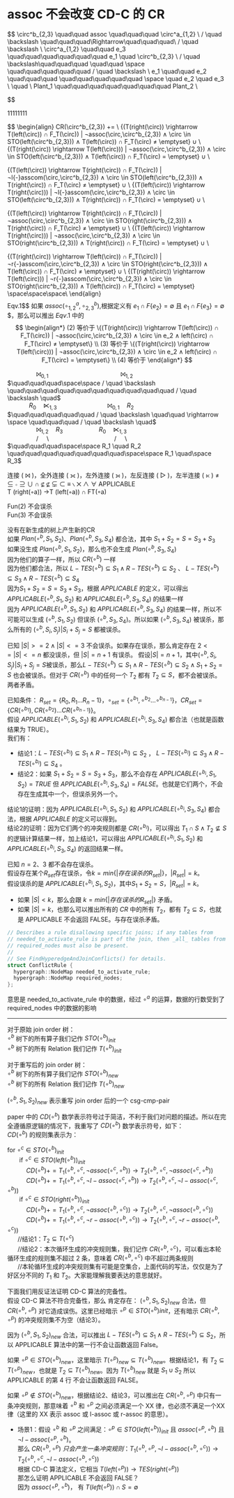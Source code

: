 
# assoc 不会改变 CD-C 的 CR

$$
\circ^b_{2,3} \quad\quad assoc \quad\quad\quad \circ^a_{1,2} \\
/ \quad \backslash \quad\quad\quad\Rightarrow\quad\quad\quad\ / \quad \backslash \\
\circ^a_{1,2} \quad\quad e_3 \quad\quad\quad\quad\quad\quad e_1 \quad \circ^b_{2,3}  \\
/ \quad \backslash\quad\quad\quad \quad\quad  \space \quad\quad\quad\quad\quad / \quad \backslash \\
e_1 \quad\quad e_2 \quad\quad\quad \quad\quad\quad\quad\quad  \space \quad e_2 \quad e_3 \\
\quad \\
Plant_1 \quad\quad\quad\quad\quad\quad\quad Plant_2 \\

$$

$11  11 11 11$

$$
\begin{align}
CR(\circ^b_{2,3}) += \\
\{(T(right(\circ)) \rightarrow T(left(\circ)) ∩ F_T(\circ)) | ¬assoc(\circ,\circ^b_{2,3}) ∧ \circ \in STO(left(\circ^b_{2,3})) ∧ T(left(\circ)) ∩  F_T(\circ) ≠ \emptyset\} ∪ \\
\{(T(right(\circ)) \rightarrow T(left(\circ))) | ¬assoc(\circ,\circ^b_{2,3}) ∧ \circ \in STO(left(\circ^b_{2,3})) ∧ T(left(\circ)) ∩  F_T(\circ) = \emptyset\} ∪ \\

\{(T(left(\circ)) \rightarrow T(right(\circ)) ∩ F_T(\circ)) | ¬l{-}asscom(\circ,\circ^b_{2,3}) ∧ \circ \in STO(left(\circ^b_{2,3})) ∧ T(right(\circ)) ∩  F_T(\circ) ≠ \emptyset\} ∪ \\
\{(T(left(\circ)) \rightarrow T(right(\circ))) | ¬l{-}asscom(\circ,\circ^b_{2,3}) ∧ \circ \in STO(left(\circ^b_{2,3})) ∧ T(right(\circ)) ∩  F_T(\circ) = \emptyset\} ∪ \\

\{(T(left(\circ)) \rightarrow T(right(\circ)) ∩ F_T(\circ)) | ¬assoc(\circ,\circ^b_{2,3}) ∧ \circ \in STO(right(\circ^b_{2,3})) ∧ T(right(\circ)) ∩  F_T(\circ) ≠ \emptyset\} ∪ \\
\{(T(left(\circ)) \rightarrow T(right(\circ))) | ¬assoc(\circ,\circ^b_{2,3}) ∧ \circ \in STO(right(\circ^b_{2,3})) ∧ T(right(\circ)) ∩  F_T(\circ) = \emptyset\} ∪ \\

\{(T(right(\circ)) \rightarrow T(left(\circ)) ∩ F_T(\circ)) | ¬r{-}asscom(\circ,\circ^b_{2,3}) ∧ \circ \in STO(right(\circ^b_{2,3})) ∧ T(left(\circ)) ∩  F_T(\circ) ≠ \emptyset\} ∪ \\
\{(T(right(\circ)) \rightarrow T(left(\circ))) | ¬r{-}asscom(\circ,\circ^b_{2,3}) ∧ \circ \in STO(right(\circ^b_{2,3})) ∧ T(left(\circ)) ∩  F_T(\circ) = \emptyset\} \space\space\space\\
\end{align}
$$
$$Eqv.1$$
如果 $assoc(\circ^a_{1,2},\circ^b_{2,3})$,根据定义有 $e_1 ∩ F\{e_2\} = \emptyset$ 且 $e_1 ∩ F\{e_3\} = \emptyset$ $，那么可以推出 $Eqv.1$ 中的 
$$
\begin{align*}
(2) 等价于  \{(T(right(\circ)) \rightarrow T(left(\circ)) ∩ F_T(\circ)) | ¬assoc(\circ,\circ^b_{2,3}) ∧ \circ \in e_2 ∧ left(\circ) ∩  F_T(\circ) ≠ \emptyset\} \\
(3) 等价于 \{(T(right(\circ)) \rightarrow T(left(\circ))) | ¬assoc(\circ,\circ^b_{2,3}) ∧ \circ \in e_2 ∧ left(\circ) ∩  F_T(\circ) = \emptyset\} \\
(4) 等价于 
\end{align*}
$$

$\quad\quad\quad\quad ⨝_{0,1}                       \quad\quad\quad\quad\quad\quad\quad\quad\quad\quad      ⨝_{1,2}          \quad$  
$\quad\quad\quad\space\space / \quad \backslash     \quad\quad\quad\quad\quad\quad\quad\quad\quad\quad         / \quad \backslash       \quad$  
$\quad\quad\quad R_0 \quad ⋉_{1,3}                  \quad\quad\quad\quad\quad\quad\quad       ⨝_{0,1}        \quad R_2$  
$\quad\quad\quad\quad\quad / \quad \backslash       \quad\quad \rightarrow \space \quad\quad\quad / \quad \backslash                \quad$  
$\quad\quad\quad\quad ⨝_{1,2} \quad R_3             \quad\quad\quad\quad\quad R_0               \quad ⋉_{1,3}$  
$\quad\quad\quad\quad / \quad \backslash            \quad\quad\quad\quad\quad\quad\quad\quad\quad / \quad \backslash                \quad$  
$\quad\quad\quad\space\space R_1 \quad R_2          \quad\quad\quad\quad\quad\quad\quad\space\space R_1                \quad\space R_3$

连接 ( ⨝ )，全外连接 ( ⟗ )，左外连接 ( ⟕ )，左反连接 ( ▷ )，左半连接 ( ⋉ ) ≠ ⊆ $\circ$ ⊇ ∪ ∩ $\nsubseteq$ ⊈ $\subsetneq$ $\subset$  ≡ $\backslash$ ✕ ∧ ∀
APPLICABLE  
T (right(◦a)) →T (left(◦a)) ∩ FT(◦a)



Fun(2) 不会误杀  
Fun(3) 不会误杀  

没有在新生成的树上产生新的CR  
如果 $Plan(\circ^b,S_1,S_2)$、$Plan(\circ^b,S_3,S_4)$ 都合法，其中 $S_1+S_2=S=S_3+S_3$  
如果没生成
$Plan(\circ^b,S_1,S_2)$，那么也不会生成 $Plan(\circ^b,S_3,S_4)$  
因为他们的算子一样，所以 $CR(\circ^b)$ 一样   
因为他们都合法，所以 $L{-}TES(\circ^b) ⊆  S_1 ∧ R{-}TES(\circ^b) ⊆  S_2$ 、 $L{-}TES(\circ^b) ⊆  S_3 ∧ R{-}TES(\circ^b) ⊆  S_4$  
因为$S_1+S_2=S=S_3+S_3$，根据 $APPLICABLE$ 的定义，可以得出 $APPLICABLE(\circ^b,S_1,S_2)$ 和 $APPLICABLE(\circ^b,S_3,S_4)$ 的结果一样  
因为 $APPLICABLE(\circ^b,S_1,S_2)$ 和 $APPLICABLE(\circ^b,S_3,S_4)$ 的结果一样，所以不可能可以生成 $(\circ^b,S_1,S_2)$ 但误杀 $(\circ^b,S_3,S_4)$。所以如果 $(\circ^b,S_3,S_4)$ 被误杀，那么所有的 $(\circ^b,S_i,S_j)|S_i+S_j=S$ 都被误杀。

已知 $|S|>=2 ∧ |S|<=3$ 不会误杀。如果存在误杀，那么肯定存在 $2<=|S|<=n$ 都没误杀，但 $|S|=n+1$ 有误杀。
假设$|S|=n+1$，其中$(\circ^b,S_i,S_j)|S_i+S_j=S$被误杀，那么$L{-}TES(\circ^b) ⊆  S_1 ∧ R{-}TES(\circ^b) ⊆  S_2 ∧ S_1+S_2=S$ 也会被误杀。但对于 $CR(\circ^b)$ 中的任何一个 $T_2$ 都有 $T_2 ⊆  S$，都不会被误杀。两者矛盾。

已知条件：
$R_{set}=\{R_0,R_1...R_n-1\}，\circ_{set}=\{\circ^{b_1},\circ^{b_2}...\circ^{b_{n-1}}\}，CR_{set}=\{CR(\circ^{b_1}),CR(\circ^{b_2})...CR(\circ^{b_{n-1}})\}$。  
假设 $APPLICABLE(\circ^{b_i},S_1,S_2)$ 和 $APPLICABLE(\circ^{b_i},S_3,S_4)$ 都合法（也就是函数结果为 TRUE）。  
我们有：  
- 结论1：$L{-}TES(\circ^{b_i}) ⊆  S_1 ∧ R{-}TES(\circ^{b_i}) ⊆  S_2$ ， $L{-}TES(\circ^{b_i}) ⊆  S_3 ∧ R{-}TES(\circ^{b_i}) ⊆  S_4$ 。  
- 结论2：如果 $S_1+S_2=S=S_3+S_3$，那么不会存在 $APPLICABLE(\circ^{b_i},S_1,S_2)=TRUE$ 但 $APPLICABLE(\circ^{b_i},S_3,S_4)=FALSE$。也就是它们两个，不会存在生成其中一个，但误杀另外一个。  

结论1的证明：因为 $APPLICABLE(\circ^{b_i},S_1,S_2)$ 和 $APPLICABLE(\circ^{b_i},S_3,S_4)$ 都合法，根据  $APPLICABLE$ 的定义可以得到。  
结论2的证明：因为它们两个的冲突规则都是 $CR(\circ^{b_i})$，可以得出 $T_1 ∩ S ∧ T_2 ⊈ S$ 的逻辑计算结果一样，加上结论1，可以得出 $APPLICABLE(\circ^{b_i},S_1,S_2)$ 和 $APPLICABLE(\circ^{b_i},S_3,S_4)$ 的返回结果一样。

已知 $n=2、3$ 都不会存在误杀。  
假设存在某个$R_{set}$存在误杀，令$k=min\{|存在误杀的R_{set}|\}$，$|R_{set}|=k$。  
假设误杀的是 $APPLICABLE(\circ^{b_i},S_1,S_2)$，其中$S_1+S_2=S$，$|R_{set}|=k$。
- 如果 $|S|<k$，那么会跟 $k=min\{|存在误杀的R_{set}|\}$ 矛盾。
- 如果 $|S|=k$，也那么可以推出所有的 $CR$ 中的所有 $T_2$，都有 $T_2 ⊆ S$，也就是 APPLICABLE 不会返回 FALSE。与存在误杀矛盾。


```cpp
// Describes a rule disallowing specific joins; if any tables from
// needed_to_activate_rule is part of the join, then _all_ tables from
// required_nodes must also be present.
//
// See FindHyperedgeAndJoinConflicts() for details.
struct ConflictRule {
  hypergraph::NodeMap needed_to_activate_rule;
  hypergraph::NodeMap required_nodes;
};
```
意思是 needed_to_activate_rule 中的数据，经过 $\circ^a$ 的运算，数据的行数受到了 required_nodes 中的数据的影响



----------------------
对于原始 join order 树：  
$∘^b$ 树下的所有算子我们记作 $STO(∘^b)_{init}$  
$∘^b$ 树下的所有 Relation 我们记作 $T(∘^b)_{init}$  

对于重写后的 join order 树：  
$∘^b$ 树下的所有算子我们记作 $STO(∘^b)_{new}$  
$∘^b$ 树下的所有 Relation 我们记作 $T(∘^b)_{new}$  

$(∘^b, S_1, S_2)_{new}$ 表示重写 join order 后的一个 csg-cmp-pair

paper 中的 $CD(∘^b)$ 数学表示符号过于简洁，不利于我们对问题的描述。所以在完全遵循原逻辑的情况下，我重写了 $CD(∘^b)$ 数学表示符号，如下：  
$CD(∘^b)$ 的规则集表示为：  

for $∘^c ∈ STO(∘^b)_{init}$  
&nbsp;&nbsp;&nbsp;&nbsp;&nbsp;&nbsp; if $∘^c ∈ STO(left(∘^b))_{init}$   
&nbsp;&nbsp;&nbsp;&nbsp;&nbsp;&nbsp;&nbsp;&nbsp;&nbsp;&nbsp;  $CD(∘^b) += T_1(∘^b, ∘^c, ¬assoc(∘^c, ∘^b)) → T_2(∘^b, ∘^c, ¬assoc(∘^c, ∘^b))$   
&nbsp;&nbsp;&nbsp;&nbsp;&nbsp;&nbsp;&nbsp;&nbsp;&nbsp;&nbsp;  $CD(∘^b) += T_1(∘^b, ∘^c, ¬l{-}assoc(∘^c, ∘^b)) → T_2(∘^b, ∘^c, ¬l{-}assoc(∘^c, ∘^b))$  
&nbsp;&nbsp;&nbsp;&nbsp;&nbsp;&nbsp; if $∘^c ∈ STO(right(∘^b))_{init}$  
&nbsp;&nbsp;&nbsp;&nbsp;&nbsp;&nbsp;&nbsp;&nbsp;&nbsp;&nbsp;  $CD(∘^b) += T_1(∘^b, ∘^c, ¬assoc(∘^b, ∘^c)) → T_2(∘^b, ∘^c, ¬assoc(∘^b, ∘^c))$   
&nbsp;&nbsp;&nbsp;&nbsp;&nbsp;&nbsp;&nbsp;&nbsp;&nbsp;&nbsp;  $CD(∘^b) += T_1(∘^b, ∘^c, ¬r{-}assoc(∘^b, ∘^c)) → T_2(∘^b, ∘^c, ¬r{-}assoc(∘^b, ∘^c))$  
&nbsp;&nbsp;&nbsp;&nbsp;&nbsp;&nbsp;//结论1：$T_2 ⊆ T(∘^c)$  
&nbsp;&nbsp;&nbsp;&nbsp;&nbsp;&nbsp;//结论2：本次循环生成的冲突规则集，我们记作 $CR(∘^b, ∘^c)$，可以看出本轮循环生成的规则集不超过 2 条，意味着 $CR(∘^b, ∘^c)$ 中不超过两条规则  
&nbsp;&nbsp;&nbsp;&nbsp;&nbsp;&nbsp;//本轮循环生成的冲突规则集有可能是空集合，上面代码的写法，仅仅是为了好区分不同的 $T_1$ 和 $T_2$。大家能理解我要表达的意思就好。

下面我们用反证法证明 CD-C 算法的完备性。  
假设 CD-C 算法不符合完备性，那么 肯定存在： $(∘^b, S_1, S_2)_{new}$ 合法，但 $CR(∘^b, ∘^p)$ 对它造成误伤。这里已经暗示 $∘^p \in STO(∘^b) {init}$，还有暗示 $CR(∘^b, ∘^p)$ 的冲突规则集不为空（结论3）。  

因为 $(∘^b, S_1, S_2)_{new}$ 合法，可以推出 $L{-}TES(∘^b) ⊆  S_1 ∧ R{-}TES(∘^b) ⊆  S_2$，所以 APPLICABLE 算法中的第一行不会让函数返回 False。     

如果 $∘^p ∈ STO(∘^b)_{new}$，这里暗示 $T(∘^p)_{new} ⊆ T(∘^b)_{new}$。根据结论1，有 $T_2 ⊆ T(∘^p)_{new}$，也就是 $T_2 ⊆ T(∘^b)_{new}$。因为 $T(∘^b)_{new}$ 就是 $S_1 ∪ S_2$ 所以 APPLICABLE 的第 4 行 不会让函数返回 FALSE。  

如果 $∘^p \notin STO(∘^b)_{new}$，根据结论2、结论3，可以推出在 $CR(∘^b, ∘^p)$ 中只有一条冲突规则，那意味着 $∘^b$ 和 $∘^p$ 之间必须满足一个 XX 律，也必须不满足一个XX 律（这里的 XX 表示 assoc 或 l-assoc 或 r-assoc 的意思）。  
- 场景1：假设 $∘^b$ 和 $∘^p$ 之间满足：$∘^p ∈ STO(left(∘^b))_{init}$ 且 $assoc(∘^p, ∘^b)$ 且 $¬l{-}assoc(∘^p, ∘^b)$。  
那么 $CR(∘^b, ∘^p)\ 只会产生一条冲突规则：T_1(∘^b, ∘^p, ¬l{-}assoc(∘^b, ∘^c)) → T_2(∘^b, ∘^c, ¬l{-}assoc(∘^b, ∘^c))$  
根据 CD-C 算法定义，它相当 $T(left(∘^p)) → TES(right(∘^p))$  
那怎么证明 APPLICABLE 不会返回 FALSE？  
因为 $assoc(∘^p, ∘^b)$， 有 $T(left(∘^p)) ∩ S = ∅$ 